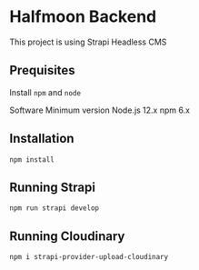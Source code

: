# Halfmoon Backend

This project is using Strapi Headless CMS

## Prequisites

Install `npm` and `node`

Software	Minimum version
Node.js	    12.x
npm	     6.x


## Installation

```
npm install
```

## Running Strapi

```
npm run strapi develop
```

## Running Cloudinary

```
npm i strapi-provider-upload-cloudinary
```


